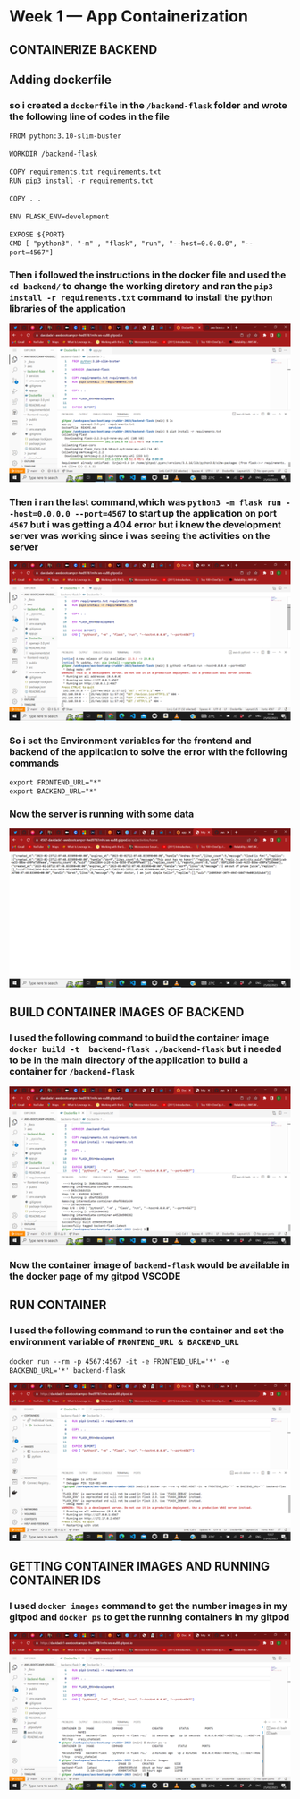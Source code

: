 # Week 1 — App Containerization
## CONTAINERIZE BACKEND
## Adding dockerfile
### so i created a ```dockerfile``` in the ```/backend-flask``` folder and wrote the following line of codes in the file 
```
FROM python:3.10-slim-buster

WORKDIR /backend-flask

COPY requirements.txt requirements.txt
RUN pip3 install -r requirements.txt

COPY . .

ENV FLASK_ENV=development

EXPOSE ${PORT}
CMD [ "python3", "-m" , "flask", "run", "--host=0.0.0.0", "--port=4567"]
```
### Then i followed the instructions in the docker file and used the ``` cd backend/``` to change the working dirctory and ran the ```pip3 install -r requirements.txt``` command to install the python libraries of the application 
![Installing python libraries](assets/docker-create.png)
### Then i ran the last command,which was ```python3 -m flask run --host=0.0.0.0 --port=4567``` to start up the application on port ```4567``` but i was getting a 404 error but i knew the development server was working since i was seeing the activities on the server 
![starting the server](assets/open-port.png)
### So i set the Environment variables for the frontend and backend of the application to solve the error with the following commands 
```
export FRONTEND_URL="*"
export BACKEND_URL="*"
```
### Now the server is running with some data 
![Server is live](assets/port-running.png)

## BUILD CONTAINER IMAGES OF BACKEND
### I used the following command to build the container image ```docker build -t  backend-flask ./backend-flask``` but i needed to be in the main directory of the application to build a container for ```/backend-flask```
![Build container image](assets/build-container.png)
### Now the container image of ```backend-flask``` would be available in the docker page of my gitpod VSCODE

## RUN CONTAINER
### I used the following command to run the container and set the environment variable of ```FRONTEND_URL & BACKEND_URL```
```
docker run --rm -p 4567:4567 -it -e FRONTEND_URL='*' -e BACKEND_URL='*' backend-flask
```
![RUN CONTAINER](assets/run-container.png)
## GETTING CONTAINER IMAGES AND RUNNING CONTAINER IDS
### I used ```docker images``` command to get the number images in my gitpod and ```docker ps``` to get the running containers in my gitpod
![Getting container images and id](assets/get-container-images.png)
